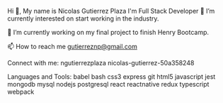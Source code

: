 Hi 👋, My name is Nicolas Gutierrez Plaza
I'm Full Stack Developer
🤝 I’m currently interested on start working in the industry.

🔭 I’m currently working on my final project to finish Henry Bootcamp.

📫 How to reach me gutierreznp@gmail.com

Connect with me:
ngutierrezplaza nicolas-gutierrez-50a358248

Languages and Tools:
babel bash css3 express git html5 javascript jest mongodb mysql nodejs postgresql react reactnative redux typescript webpack
